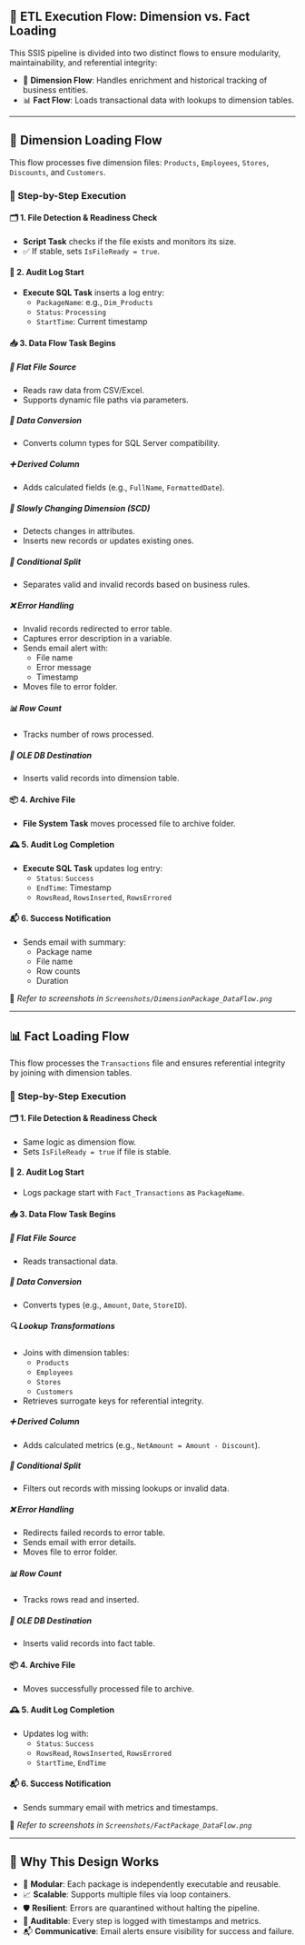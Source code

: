 ## 🔄 ETL Execution Flow: Dimension vs. Fact Loading

This SSIS pipeline is divided into two distinct flows to ensure modularity, maintainability, and referential integrity:

- 🧱 **Dimension Flow**: Handles enrichment and historical tracking of business entities.
- 📊 **Fact Flow**: Loads transactional data with lookups to dimension tables.

---

## 🧱 Dimension Loading Flow

This flow processes five dimension files: `Products`, `Employees`, `Stores`, `Discounts`, and `Customers`.

### 🔁 Step-by-Step Execution

#### 🗂️ 1. File Detection & Readiness Check
- **Script Task** checks if the file exists and monitors its size.
- ✅ If stable, sets `IsFileReady = true`.

#### 📝 2. Audit Log Start
- **Execute SQL Task** inserts a log entry:
  - `PackageName`: e.g., `Dim_Products`
  - `Status`: `Processing`
  - `StartTime`: Current timestamp

#### 📥 3. Data Flow Task Begins

##### 📂 Flat File Source
- Reads raw data from CSV/Excel.
- Supports dynamic file paths via parameters.

##### 🔄 Data Conversion
- Converts column types for SQL Server compatibility.

##### ➕ Derived Column
- Adds calculated fields (e.g., `FullName`, `FormattedDate`).

##### 🧬 Slowly Changing Dimension (SCD)
- Detects changes in attributes.
- Inserts new records or updates existing ones.

##### 🔀 Conditional Split
- Separates valid and invalid records based on business rules.

##### ❌ Error Handling
- Invalid records redirected to error table.
- Captures error description in a variable.
- Sends email alert with:
  - File name
  - Error message
  - Timestamp
- Moves file to error folder.

##### 📊 Row Count
- Tracks number of rows processed.

##### 🏁 OLE DB Destination
- Inserts valid records into dimension table.

#### 📦 4. Archive File
- **File System Task** moves processed file to archive folder.

#### 🕰️ 5. Audit Log Completion
- **Execute SQL Task** updates log entry:
  - `Status`: `Success`
  - `EndTime`: Timestamp
  - `RowsRead`, `RowsInserted`, `RowsErrored`

#### 📬 6. Success Notification
- Sends email with summary:
  - Package name
  - File name
  - Row counts
  - Duration

📸 _Refer to screenshots in `Screenshots/DimensionPackage_DataFlow.png`_

---

## 📊 Fact Loading Flow

This flow processes the `Transactions` file and ensures referential integrity by joining with dimension tables.

### 🔁 Step-by-Step Execution

#### 🗂️ 1. File Detection & Readiness Check
- Same logic as dimension flow.
- Sets `IsFileReady = true` if file is stable.

#### 📝 2. Audit Log Start
- Logs package start with `Fact_Transactions` as `PackageName`.

#### 📥 3. Data Flow Task Begins

##### 📂 Flat File Source
- Reads transactional data.

##### 🔄 Data Conversion
- Converts types (e.g., `Amount`, `Date`, `StoreID`).

##### 🔍 Lookup Transformations
- Joins with dimension tables:
  - `Products`
  - `Employees`
  - `Stores`
  - `Customers`
- Retrieves surrogate keys for referential integrity.

##### ➕ Derived Column
- Adds calculated metrics (e.g., `NetAmount = Amount - Discount`).

##### 🔀 Conditional Split
- Filters out records with missing lookups or invalid data.

##### ❌ Error Handling
- Redirects failed records to error table.
- Sends email with error details.
- Moves file to error folder.

##### 📊 Row Count
- Tracks rows read and inserted.

##### 🏁 OLE DB Destination
- Inserts valid records into fact table.

#### 📦 4. Archive File
- Moves successfully processed file to archive.

#### 🕰️ 5. Audit Log Completion
- Updates log with:
  - `Status`: `Success`
  - `RowsRead`, `RowsInserted`, `RowsErrored`
  - `StartTime`, `EndTime`

#### 📬 6. Success Notification
- Sends summary email with metrics and timestamps.

📸 _Refer to screenshots in `Screenshots/FactPackage_DataFlow.png`_

---

## 🧠 Why This Design Works

- 🔧 **Modular**: Each package is independently executable and reusable.
- 📈 **Scalable**: Supports multiple files via loop containers.
- 🛡️ **Resilient**: Errors are quarantined without halting the pipeline.
- 🧾 **Auditable**: Every step is logged with timestamps and metrics.
- 📬 **Communicative**: Email alerts ensure visibility for success and failure.

